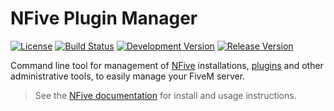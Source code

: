 # NFive Plugin Manager
[![License](https://img.shields.io/github/license/NFive/nfpm.svg)](LICENSE)
[![Build Status](https://img.shields.io/appveyor/ci/NFive/nfpm.svg)](https://ci.appveyor.com/project/NFive/nfpm)
[![Development Version](https://img.shields.io/bintray/v/nfive/nfpm/nfpm.svg?label=development)](https://dl.bintray.com/nfive/nfpm/)
[![Release Version](https://img.shields.io/github/release/NFive/nfpm/all.svg)](https://github.com/NFive/nfpm/releases)

Command line tool for management of [NFive](https://nfive.io/) installations, [plugins](https://hub.nfive.io/) and other administrative tools, to easily manage your FiveM server.

> See the [NFive documentation](https://nfive.io/docs/en/nfpm/overview) for install and usage instructions.
